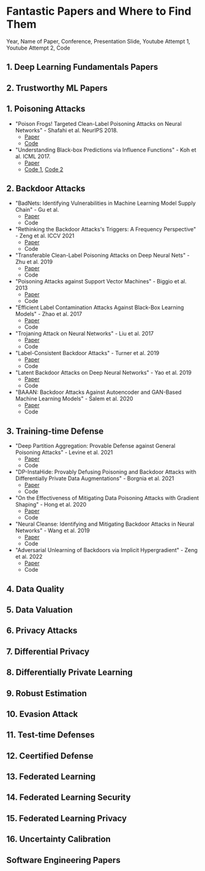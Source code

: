 # Fantastic Papers and Where to Find Them

Year, Name of Paper, Conference, Presentation Slide, Youtube Attempt 1, Youtube Attempt 2, Code

## 1. Deep Learning Fundamentals Papers

## 2. Trustworthy ML Papers

## 1. Poisoning Attacks
- "Poison Frogs! Targeted Clean-Label Poisoning Attacks on Neural Networks" - Shafahi et al. NeurIPS 2018. 
    - [Paper](https://github.com/mnguyen0226/trustworthy_ml_techniques/blob/main/docs/papers/Poison%20Frogs!%20Targeted%20Clean-Label%20Poisoning%20Attacks%20on%20Neural%20Networks.pdf)
    - [Code](https://github.com/ashafahi/inceptionv3-transferLearn-poison)
- "Understanding Black-box Predictions via Influence Functions" - Koh et al. ICML 2017. 
    - [Paper](https://github.com/mnguyen0226/trustworthy_ml_techniques/blob/main/docs/papers/Understanding%20Black-box%20Predictions%20via%20Influence%20Functions.pdf)
    - [Code 1](https://worksheets.codalab.org/worksheets/0x2b314dc3536b482dbba02783a24719fd/), [Code 2](https://worksheets.codalab.org/worksheets/0x2b314dc3536b482dbba02783a24719fd/)

## 2. Backdoor Attacks
- "BadNets: Identifying Vulnerabilities in Machine Learning Model Supply Chain" - Gu et al.
    - [Paper](https://github.com/mnguyen0226/trustworthy_ml_techniques/blob/main/docs/papers/BadNets:%20Identifying%20Vulnerabilities%20in%20the%20Machine%20Learning%20Model%20Supply%20Chain.pdf)
    - Code
- "Rethinking the Backdoor Attacks's Triggers: A Frequency Perspective" - Zeng et al. ICCV 2021
    - [Paper](https://github.com/mnguyen0226/trustworthy_ml_techniques/blob/main/docs/papers/Rethinking%20the%20Backdoor%20Attacks%E2%80%99%20Triggers:%20A%20Frequency%20Perspective.pdf)
    - Code
- "Transferable Clean-Label Poisoning Attacks on Deep Neural Nets" - Zhu et al. 2019
    - [Paper](https://github.com/mnguyen0226/trustworthy_ml_techniques/blob/main/docs/papers/Transferable%20Clean-Label%20Poisoning%20Attacks%20on%20Deep%20Neural%20Nets.pdf)
    - Code
- "Poisoning Attacks against Support Vector Machines" - Biggio et al. 2013
    - [Paper](https://github.com/mnguyen0226/trustworthy_ml_techniques/blob/main/docs/papers/Poisoning%20Attacks%20against%20Support%20Vector%20Machines.pdf)
    - Code
- "Efficient Label Contamination Attacks Against Black-Box Learning Models" - Zhao et al. 2017
    - [Paper](https://github.com/mnguyen0226/trustworthy_ml_techniques/blob/main/docs/papers/Efficient%20Label%20Contamination%20Attacks%20Against%20Black-Box%20Learning%20Models.pdf)
    - Code
- "Trojaning Attack on Neural Networks" - Liu et al. 2017
    - [Paper](https://github.com/mnguyen0226/trustworthy_ml_techniques/blob/main/docs/papers/Trojaning%20Attack%20on%20Neural%20Networks%20.pdf)
    - Code
- "Label-Consistent Backdoor Attacks" - Turner et al. 2019
    - [Paper](https://github.com/mnguyen0226/trustworthy_ml_techniques/blob/main/docs/papers/Label-Consistent%20Backdoor%20Attacks.pdf)
    - Code
- "Latent Backdoor Attacks on Deep Neural Networks" - Yao et al. 2019
    - [Paper](https://github.com/mnguyen0226/trustworthy_ml_techniques/blob/main/docs/papers/Latent%20Backdoor%20Attacks%20on%20Deep%20Neural%20Networks.pdf)
    - Code
- "BAAAN: Backdoor Attacks Against Autoencoder and GAN-Based Machine Learning Models" - Salem et al. 2020
    - [Paper](https://github.com/mnguyen0226/trustworthy_ml_techniques/blob/main/docs/papers/BAAAN:%20Backdoor%20Attacks%20Against%20Autoencoder%20and%20GAN-Based.pdf)
    - Code

## 3. Training-time Defense
- "Deep Partition Aggregation: Provable Defense against General Poisoning Attacks" - Levine et al. 2021
    - [Paper](https://github.com/mnguyen0226/trustworthy_ml_techniques/blob/main/docs/papers/Deep%20Partition%20Aggregation:%20Provable%20Defense%20against%20General%20Poisoning%20Attacks.pdf)
    - Code
- "DP-InstaHide: Provably Defusing Poisoning and Backdoor Attacks with Differentially Private Data Augmentations" - Borgnia et al. 2021
    - [Paper](https://github.com/mnguyen0226/trustworthy_ml_techniques/blob/main/docs/papers/DP-InstaHide:%20Provably%20Defusing%20Poisoning%20and%20Backdoor%20Attacks%20with%20DP-InstaHide:%20Provably%20Defusing%20Poisoning%20and%20Backdoor%20Attacks%20with%20Differentially%20Private%20Data%20Augmentations.pdf)
    - Code
- "On the Effectiveness of Mitigating Data Poisoning Attacks with Gradient Shaping" - Hong et al. 2020
    - [Paper](https://github.com/mnguyen0226/trustworthy_ml_techniques/blob/main/docs/papers/On%20the%20Effectiveness%20of%20Mitigating%20Data%20Poisoning%20Attacks%20with%20Gradient%20Shaping.pdf.pdf)
    - Code
- "Neural Cleanse: Identifying and Mitigating Backdoor Attacks in Neural Networks" - Wang et al. 2019
    - [Paper](https://github.com/mnguyen0226/trustworthy_ml_techniques/blob/main/docs/papers/Neural%20Cleanse:%20Identifying%20and%20Mitigating%20Backdoor%20Attacks%20in%20Neural%20Networks.pdf)
    - Code
- "Adversarial Unlearning of Backdoors via Implicit Hypergradient" - Zeng et al. 2022
    - [Paper](https://github.com/mnguyen0226/trustworthy_ml_techniques/blob/main/docs/papers/Adversarial%20Unlearning%20of%20Backdoors%20via%20Implicit%20Hypergradient.pdf)
    - Code

## 4. Data Quality

## 5. Data Valuation

## 6. Privacy Attacks

## 7. Differential Privacy

## 8. Differentially Private Learning 

## 9. Robust Estimation

## 10. Evasion Attack

## 11. Test-time Defenses

## 12. Ceertified Defense

## 13. Federated Learning

## 14. Federated Learning Security

## 15. Federated Learning Privacy

## 16. Uncertainty Calibration

## Software Engineering Papers